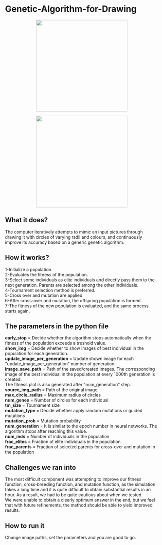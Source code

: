 # Genetic-Algorithm-for-Drawing

<p align="center">
  <img 
    width="300"
    height="300"
    src="https://user-images.githubusercontent.com/87468948/169909057-f7b19021-7323-43b2-bab8-7c7ee6ffd5ee.png"
  >
</p>

<p align="center">
  <img 
    width="300"
    height="300"
    src="https://user-images.githubusercontent.com/87468948/169909083-a2ac7050-d9e4-4798-b4fa-f30e07b32cc5.png"
  >
</p>



## What it does?  

The computer iteratively attempts to mimic an input pictures through drawing it with circles of varying radii and colours, and continuously improve its accuracy based on a generic genetic algorithm.  

## How it works?  

1-Initialize a population.  
2-Evaluates the fitness of the population.  
3-Select some individuals as elite individuals and directly pass them to the next generation. Parents are selected among the other individuals.  
4-Tournament selection method is preferred.  
5-Cross over and mutation are applied.  
6-After cross-over and mutation, the offspring population is formed.  
7-The fitness of the new population is evaluated, and the same process starts again.  

## The parameters in the python file  

**early_stop** = Decide whether the algorithm stops automatically when the fitness of the population exceeds a treshold value.  
**show_img** = Decide whether to show images of best individual in the population for each generation.  
**update_image_per_generation** = Update shown image for each "update_image_per_generation" number of generation.  
**image_save_path** = Path of the saved/created images. The corresponding image of the best individual in the population at every 1000th generation is created.  
The fitness plot is also generated after "num_generation" step.
**source_img_path** = Path of the original image.  
**max_circle_radius** = Maximum radius of circles  
**num_genes** = Number of circles for each individual  
**tm_size** = Tournament size  
**mutation_type** = Decide whether apply random mutations or guided mutations  
**mutation_prob** = Mutation probability  
**num_generation** = It is similar to the epoch number in neural networks. The algorithm stops after reaching this value.  
**num_inds** = Number of individuals in the population  
**frac_elites** = Fraction of elite individuals in the population  
**frac_parents** = Fraction of selected parents for cross-over and mutation in the population  

## Challenges we ran into  

The most difficult component was attempting to improve our fitness function, cross-breeding function, and mutation function, as the simulation takes a long time and it is quite difficult to obtain substantial results in an hour. As a result, we had to be quite cautious about when we tested.  
We were unable to obtain a clearly optimum answer in the end, but we feel that with future refinements, the method should be able to yield improved results.  

## How to run it  

Change image paths, set the parameters and you are good to go.  
